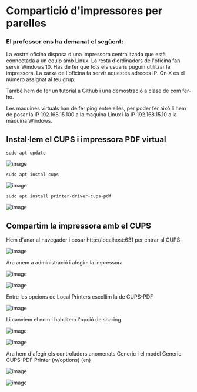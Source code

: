# Compartició d'impressores per parelles
### El professor ens ha demanat el següent: 
La vostra oficina disposa d'una impressora centralitzada que està connectada a un equip amb Linux. La resta d'ordinadors de l'oficina fan servir Windows 10. Has de fer que tots els usuaris puguin utilitzar la impressora. La xarxa de l'oficina fa servir aquestes adreces IP. On X és el número assignat al teu grup.

També hem de fer un tutorial a Github i una demostració a clase de com fer-ho.

Les maquines virtuals han de fer ping entre elles, per poder fer això li hem de posar la IP 192.168.15.100 a la maquina Linux i la IP 192.168.15.10 a la maquina Windows.

## Instal·lem el CUPS i impressora PDF virtual
```
sudo apt update
```
![image](https://github.com/user-attachments/assets/5c468399-7780-4532-a362-1e6b5756e94f)
```
sudo apt instal cups
```
![image](https://github.com/user-attachments/assets/2ac7d778-8657-4ba3-8605-5d713d451e19)
```
sudo apt install printer-driver-cups-pdf
```
![image](https://github.com/user-attachments/assets/7472e0f3-f0f7-4208-8891-2ef154013940)

## Compartim la impressora amb el CUPS

Hem d'anar al navegador i posar http://localhost:631 per entrar al CUPS

![image](https://github.com/user-attachments/assets/fa85bf48-f887-46e7-88ad-716f47fc6bc0)

Ara anem a administració i afegim la impressora

![image](https://github.com/user-attachments/assets/61b46e27-fcb7-4ea1-8934-6c69275c1152)

![image](https://github.com/user-attachments/assets/0805fe42-9d63-4fd1-9577-aed3512673a8)

Entre les opcions de Local Printers escollim la de CUPS-PDF

![image](https://github.com/user-attachments/assets/f3a00c9e-020f-41fa-84cf-e5ef8e304cb6)

Li canviem el nom i habilitem l'opció de sharing

![image](https://github.com/user-attachments/assets/54d8feff-e062-46d3-92ce-8917b20649f1)


![image](https://github.com/user-attachments/assets/e5d45785-0e1b-42fd-a5c3-8502bf80ccfc)

Ara hem d'afegir els controladors anomenats Generic i el model Generic CUPS-PDF Printer (w/options) (en)

![image](https://github.com/user-attachments/assets/cad064a3-9bf5-43a3-ab79-b68011555578)

![image](https://github.com/user-attachments/assets/72b3bfdb-8823-439a-b52a-ca761ff55198)



